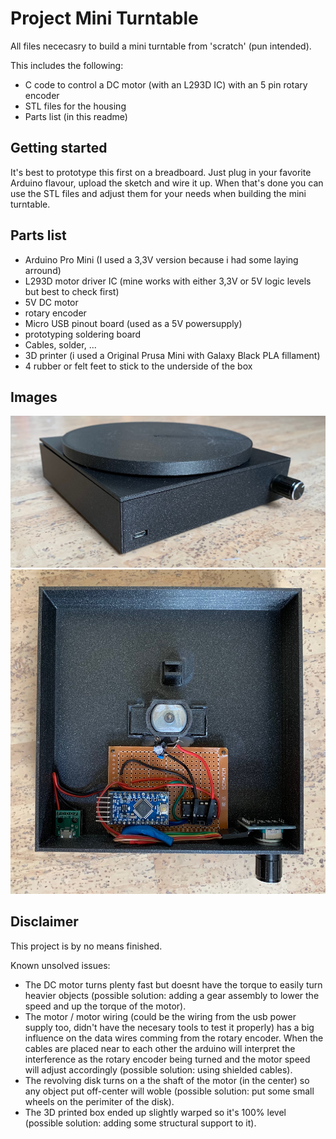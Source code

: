 # Project Mini Turntable

All files nececasry to build a mini turntable from 'scratch' (pun intended).

This includes the following:

- C code to control a DC motor (with an L293D IC) with an 5 pin rotary encoder
- STL files for the housing
- Parts list (in this readme)

## Getting started

It's best to prototype this first on a breadboard. Just plug in your favorite Arduino flavour, upload the sketch and wire it up.
When that's done you can use the STL files and adjust them for your needs when building the mini turntable.

## Parts list

- Arduino Pro Mini (I used a 3,3V version because i had some laying arround)
- L293D motor driver IC (mine works with either 3,3V or 5V logic levels but best to check first)
- 5V DC motor
- rotary encoder
- Micro USB pinout board (used as a 5V powersupply)
- prototyping soldering board
- Cables, solder, ...
- 3D printer (i used a Original Prusa Mini with Galaxy Black PLA fillament)
- 4 rubber or felt feet to stick to the underside of the box

## Images

![Mini Turntable](images/mini-turntable.jpg)
![Inside Mini Turntable](images/inside-mini-turntable.jpg)


## Disclaimer

This project is by no means finished.

Known unsolved issues:

- The DC motor turns plenty fast but doesnt have the torque to easily turn heavier objects (possible solution: adding a gear assembly to lower the speed and up the torque of the motor).
- The motor / motor wiring (could be the wiring from the usb power supply too, didn't have the necesary tools to test it properly) has a big influence on the data wires comming from the rotary encoder. When the cables are placed near to each other the arduino will interpret the interference as the rotary encoder being turned and the motor speed will adjust accordingly (possible solution: using shielded cables).
- The revolving disk turns on a the shaft of the motor (in the center) so any object put off-center will woble (possible solution: put some small wheels on the perimiter of the disk).
- The 3D printed box ended up slightly warped so it's 100% level (possible solution: adding some structural support to it).